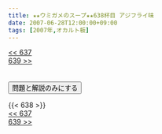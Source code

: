 ```yaml
---
title: ★★ウミガメのスープ★★638杯目 アジフライ味
date: 2007-06-28T12:00:00+09:00
tags: [2007年,オカルト板]
---
```

<div class="th_left"><a href="../637"><< 637</a></div>
<div class="th_right"><a href="../639">639 >></a></div>
<br><br>
<script src="../../js/cupsoup.js"></script>
<form>
<input type="button" value="問題と解説のみにする" onClick="toggleCupsoup()">
</form>
{{< 638 >}}
<div class="th_left"><a href="../637"><< 637</a></div>
<div class="th_right"><a href="../639">639 >></a></div>